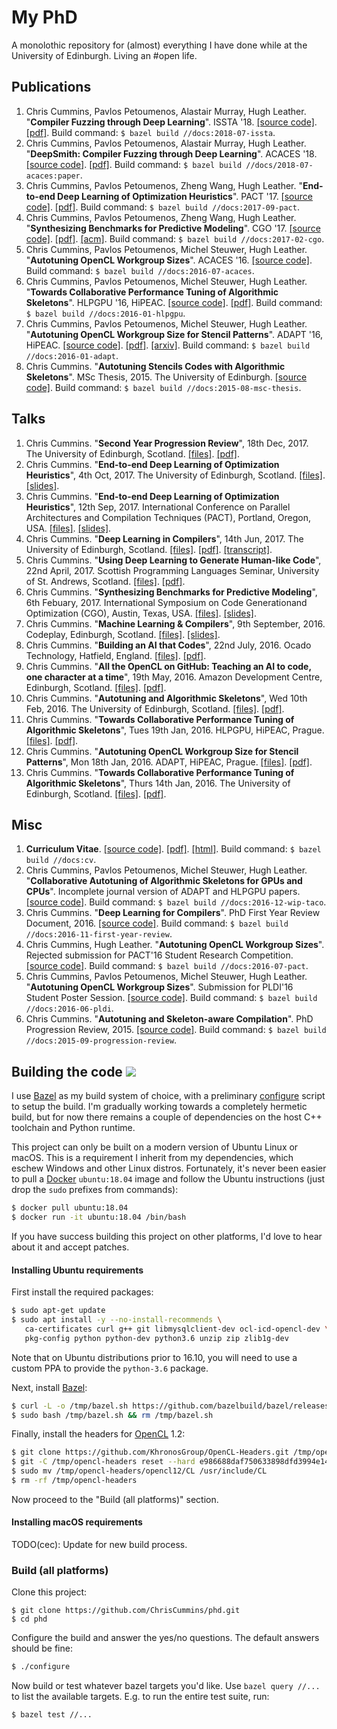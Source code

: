 # My PhD

A monolothic repository for (almost) everything I have done while at the University of Edinburgh. Living an #open life.


##  Publications

1. Chris Cummins, Pavlos Petoumenos, Alastair Murray, Hugh Leather.
   "**Compiler Fuzzing through Deep Learning**".
   ISSTA '18.
   [[source code]](/docs/2018-07-issta).
   [[pdf]](https://chriscummins.cc/pub/2018-issta.pdf).
   Build command: `$ bazel build //docs:2018-07-issta`.
1. Chris Cummins, Pavlos Petoumenos, Alastair Murray, Hugh Leather.
   "**DeepSmith: Compiler Fuzzing through Deep Learning**".
   ACACES '18.
   [[source code]](/docs/2018-07-acaces).
   [[pdf]](https://chriscummins.cc/pub/2018-acaces.pdf).
   Build command: `$ bazel build //docs/2018-07-acaces:paper`.
1. Chris Cummins, Pavlos Petoumenos, Zheng Wang, Hugh Leather.
   "**End-to-end Deep Learning of Optimization Heuristics**".
   PACT '17.
   [[source code]](https://github.com/ChrisCummins/paper-end2end-dl/).
   [[pdf]](https://github.com/ChrisCummins/paper-end2end-dl/raw/master/paper.pdf).
   Build command: `$ bazel build //docs:2017-09-pact`.
1. Chris Cummins, Pavlos Petoumenos, Zheng Wang, Hugh Leather.
   "**Synthesizing Benchmarks for Predictive Modeling**".
   CGO '17.
   [[source code]](https://github.com/ChrisCummins/paper-synthesizing-benchmarks/).
   [[pdf]](https://github.com/ChrisCummins/paper-synthesizing-benchmarks/raw/master/paper.pdf).
   [[acm]](https://dl.acm.org/citation.cfm?id=3049843).
   Build command: `$ bazel build //docs:2017-02-cgo`.
1. Chris Cummins, Pavlos Petoumenos, Michel Steuwer, Hugh Leather.
   "**Autotuning OpenCL Workgroup Sizes**". ACACES '16.
   [[source code]](/docs/2016-07-acaces).
   Build command: `$ bazel build //docs:2016-07-acaces`.
1. Chris Cummins, Pavlos Petoumenos, Michel Steuwer, Hugh Leather.
   "**Towards Collaborative Performance Tuning of Algorithmic Skeletons**".
   HLPGPU '16, HiPEAC.
   [[source code]](https://github.com/ChrisCummins/paper-towards-collaborative-performance-tuning).
   [[pdf]](https://github.com/ChrisCummins/paper-towards-collaborative-performance-tuning/raw/master/paper.pdf).
   Build command: `$ bazel build //docs:2016-01-hlpgpu`.
1. Chris Cummins, Pavlos Petoumenos, Michel Steuwer, Hugh Leather.
   "**Autotuning OpenCL Workgroup Size for Stencil Patterns**".
   ADAPT '16, HiPEAC.
   [[source code]](https://github.com/ChrisCummins/paper-autotuning-opencl-wgsize).
   [[pdf]](https://github.com/ChrisCummins/paper-autotuning-opencl-wgsize/raw/master/paper.pdf).
   [[arxiv]](https://arxiv.org/abs/1511.02490).
   Build command: `$ bazel build //docs:2016-01-adapt`.
1. Chris Cummins. "**Autotuning Stencils Codes with Algorithmic Skeletons**".
   MSc Thesis, 2015. The University of Edinburgh.
   [[source code]](/docs/2015-08-msc-thesis).
   Build command: `$ bazel build //docs:2015-08-msc-thesis`.


## Talks

1. Chris Cummins. "**Second Year Progression Review**", 18th Dec, 2017.
   The University of Edinburgh, Scotland.
   [[files]](/talks/2017-12-second-year-review).
   [[pdf]](https://github.com/ChrisCummins/phd/raw/master/talks/2017-12-second-year-review/2017-12-second-year-review.pdf).
1. Chris Cummins. "**End-to-end Deep Learning of Optimization Heuristics**", 4th Oct, 2017.
   The University of Edinburgh, Scotland.
   [[files]](/talks/2017-10-ppar).
   [[slides]](https://speakerdeck.com/chriscummins/end-to-end-deep-learning-of-optimization-heuristics-pact-17).
1. Chris Cummins. "**End-to-end Deep Learning of Optimization Heuristics**", 12th Sep, 2017.
   International Conference on Parallel Architectures and Compilation Techniques (PACT), Portland, Oregon, USA.
   [[files]](/talks/2017-09-pact).
   [[slides]](https://speakerdeck.com/chriscummins/end-to-end-deep-learning-of-optimization-heuristics-pact-17).
1. Chris Cummins. "**Deep Learning in Compilers**", 14th Jun, 2017.
   The University of Edinburgh, Scotland.
   [[files]](/talks/2017-06-ppar).
   [[pdf]](https://github.com/ChrisCummins/phd/raw/master/talks/2017-06-ppar/2017-06-ppar.pdf). [[transcript]](https://chriscummins.cc/2017/deep-learning-in-compilers/).
1. Chris Cummins. "**Using Deep Learning to Generate Human-like Code**", 22nd April, 2017.
   Scottish Programming Languages Seminar, University of St.
   Andrews, Scotland.
   [[files]](/talks/2017-03-spls).
   [[pdf]](https://github.com/ChrisCummins/phd/raw/master/talks/2017-03-spls/2017-03-spls.pdf).
1. Chris Cummins. "**Synthesizing Benchmarks for Predictive Modeling**", 6th Febuary, 2017.
   International Symposium on Code Generationand Optimization (CGO), Austin, Texas, USA.
   [[files]](/talks/2017-02-cgo).
   [[slides]](https://speakerdeck.com/chriscummins/synthesizing-benchmarks-for-predictive-modelling-cgo-17).
1. Chris Cummins. "**Machine Learning & Compilers**", 9th September, 2016.
   Codeplay, Edinburgh, Scotland.
   [[files]](/talks/2017-02-cgo).
   [[slides]](https://speakerdeck.com/chriscummins/machine-learning-and-compilers).
1. Chris Cummins. "**Building an AI that Codes**", 22nd July, 2016.
   Ocado Technology, Hatfield, England.
   [[files]](/talks/2016-07-ocado).
   [[pdf]](https://github.com/ChrisCummins/phd/raw/master/talks/2016-07-ocado/2016-07-ocado.pdf).
1. Chris Cummins.
   "**All the OpenCL on GitHub: Teaching an AI to code, one character at a time**", 19th May, 2016.
   Amazon Development Centre, Edinburgh, Scotland.
   [[files]](/talks/2016-05-amazon).
   [[pdf]](https://github.com/ChrisCummins/phd/raw/master/talks/2016-05-amazon/2016-05-amazon.pdf).
1. Chris Cummins. "**Autotuning and Algorithmic Skeletons**", Wed 10th Feb, 2016.
   The University of Edinburgh, Scotland.
   [[files]](/talks/2016-02-ppar).
   [[pdf]](https://github.com/ChrisCummins/phd/raw/master/talks/2016-02-ppar/2016-02-ppar.pdf).
1. Chris Cummins. "**Towards Collaborative Performance Tuning of Algorithmic Skeletons**", Tues 19th Jan, 2016.
   HLPGPU, HiPEAC, Prague.
   [[files]](/talks/2016-01-hlpgpu).
   [[pdf]](https://github.com/ChrisCummins/phd/raw/master/talks/2016-01-hlpgpu/2016-01-hlpgpu.pdf).
1. Chris Cummins. "**Autotuning OpenCL Workgroup Size for Stencil Patterns**", Mon 18th Jan, 2016.
   ADAPT, HiPEAC, Prague.
   [[files]](/talks/2016-01-adapt).
   [[pdf]](https://github.com/ChrisCummins/phd/raw/master/talks/2016-01-adapt/2016-01-adapt.pdf).
1. Chris Cummins.
   "**Towards Collaborative Performance Tuning of Algorithmic Skeletons**", Thurs 14th Jan, 2016.
   The University of Edinburgh, Scotland.
   [[files]](/talks/2016-01-hlpgpu).
   [[pdf]](https://github.com/ChrisCummins/phd/raw/master/talks/2016-01-hlpgpu/2016-01-hlpgpu.pdf).


## Misc

1. **Curriculum Vitae**.
   [[source code]](/docs/cv).
   [[pdf]](https://chriscummins.cc/cv.pdf).
   [[html]](https://chriscummins.cc/cv/).
   Build command: `$ bazel build //docs:cv`.
1. Chris Cummins, Pavlos Petoumenos, Michel Steuwer, Hugh Leather.
   "**Collaborative Autotuning of Algorithmic Skeletons for GPUs and CPUs**".
   Incomplete journal version of ADAPT and HLPGPU papers.
   [[source code]](/docs/2016-12-wip-taco).
   Build command: `$ bazel build //docs:2016-12-wip-taco`.
1. Chris Cummins. "**Deep Learning for Compilers**". PhD First Year Review
   Document, 2016.
   [[source code]](/docs/2016-11-first-year-review).
   Build command: `$ bazel build //docs:2016-11-first-year-review`.
1. Chris Cummins, Hugh Leather. "**Autotuning OpenCL Workgroup Sizes**".
   Rejected submission for PACT'16 Student Research Competition.
   [[source code]](/docs/2016-07-pact).
   Build command: `$ bazel build //docs:2016-07-pact`.
1. Chris Cummins, Pavlos Petoumenos, Michel Steuwer, Hugh Leather.
   "**Autotuning OpenCL Workgroup Sizes**".
   Submission for PLDI'16 Student Poster Session.
   [[source code]](/docs/2016-06-pldi).
   Build command: `$ bazel build //docs:2016-06-pldi`.
1. Chris Cummins. "**Autotuning and Skeleton-aware Compilation**".
   PhD Progression Review, 2015.
   [[source code]](/docs/2015-09-progression-review).
   Build command: `$ bazel build //docs:2015-09-progression-review`.


<h2>
   Building the code
   <a href="https://travis-ci.org/ChrisCummins/phd" target="_blank">
    <img src="https://img.shields.io/travis/ChrisCummins/phd/master.svg?style=flat">
  </a>
</h2>

I use [Bazel](https://bazel.build) as my build system of choice, with a 
preliminary [configure](/configure) script to setup the build. I'm gradually
working towards a completely hermetic build, but for now there remains a couple
of dependencies on the host C++ toolchain and Python runtime.

This project can only be built on a modern version of Ubuntu Linux or macOS.
This is a requirement I inherit from my dependencies, which eschew Windows and 
other Linux distros. Fortunately, it's never been easier to pull a 
[Docker](https://www.docker.com/community-edition) `ubuntu:18.04` image and
follow the Ubuntu instructions (just drop the `sudo` prefixes from commands):

```sh
$ docker pull ubuntu:18.04
$ docker run -it ubuntu:18.04 /bin/bash
```

If you have success building this project on other platforms, I'd love to hear
about it and accept patches.

#### Installing Ubuntu requirements

First install the required packages:

```sh
$ sudo apt-get update
$ sudo apt install -y --no-install-recommends \
   ca-certificates curl g++ git libmysqlclient-dev ocl-icd-opencl-dev \
   pkg-config python python-dev python3.6 unzip zip zlib1g-dev
```

Note that on Ubuntu distributions prior to 16.10, you will need to use a custom
PPA to provide the `python-3.6` package.

Next, install [Bazel](https://docs.bazel.build/versions/master/install-ubuntu.html#installing-bazel-on-ubuntu):

```sh
$ curl -L -o /tmp/bazel.sh https://github.com/bazelbuild/bazel/releases/download/0.14.1/bazel-0.14.1-installer-linux-x86_64.sh
$ sudo bash /tmp/bazel.sh && rm /tmp/bazel.sh 
```

Finally, install the headers for [OpenCL](https://www.khronos.org/opencl/) 1.2:

```sh
$ git clone https://github.com/KhronosGroup/OpenCL-Headers.git /tmp/opencl-headers
$ git -C /tmp/opencl-headers reset --hard e986688daf750633898dfd3994e14a9e618f2aa5
$ sudo mv /tmp/opencl-headers/opencl12/CL /usr/include/CL
$ rm -rf /tmp/opencl-headers
```

Now proceed to the "Build (all platforms)" section.


#### Installing macOS requirements

TODO(cec): Update for new build process.

### Build (all platforms)

Clone this project:

```
$ git clone https://github.com/ChrisCummins/phd.git
$ cd phd
```

Configure the build and answer the yes/no questions. The default answers should
be fine:

```sh
$ ./configure
```

Now build or test whatever bazel targets you'd like. Use `bazel query //...` to
list the available targets. E.g. to run the entire test suite, run:

```bash
$ bazel test //...
```
